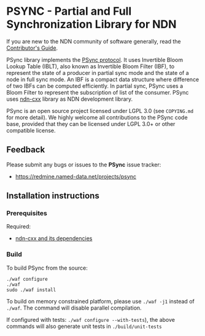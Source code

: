 PSYNC - Partial and Full Synchronization Library for NDN
========================================================

If you are new to the NDN community of software generally, read the
[Contributor's Guide](https://github.com/named-data/NFD/blob/master/CONTRIBUTING.md).

PSync library implements the [PSync protocol](https://named-data.net/wp-content/uploads/2017/05/scalable_name-based_data_synchronization.pdf). It uses Invertible
Bloom Lookup Table (IBLT), also known as Invertible Bloom Filter (IBF), to represent the state
of a producer in partial sync mode and the state of a node in full sync mode. An IBF is a compact data
structure where difference of two IBFs can be computed efficiently.
In partial sync, PSync uses a Bloom Filter to represent the subscription of list of the consumer.
PSync uses [ndn-cxx](https://github.com/named-data/ndn-cxx) library as NDN development
library.

PSync is an open source project licensed under LGPL 3.0 (see `COPYING.md` for more
detail).  We highly welcome all contributions to the PSync code base, provided that
they can be licensed under LGPL 3.0+ or other compatible license.

Feedback
--------

Please submit any bugs or issues to the **PSync** issue tracker:

* https://redmine.named-data.net/projects/psync

Installation instructions
-------------------------

### Prerequisites

Required:

* [ndn-cxx and its dependencies](https://named-data.net/doc/ndn-cxx/)

### Build

To build PSync from the source:

    ./waf configure
    ./waf
    sudo ./waf install

To build on memory constrained platform, please use `./waf -j1` instead of `./waf`. The
command will disable parallel compilation.

If configured with tests: `./waf configure --with-tests`), the above commands will also
generate unit tests in `./build/unit-tests`
